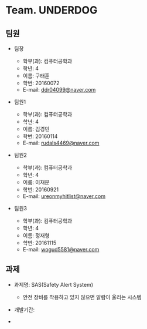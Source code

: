 # Team. UNDERDOG

## 팀원

- 팀장

  - 학부(과): 컴퓨터공학과
  - 학년: 4
  - 이름: 구태훈
  - 학번: 20160072
  - E-mail: ddr04099@naver.com

- 팀원1

  - 학부(과): 컴퓨터공학과
  - 학년: 4
  - 이름: 김경민
  - 학번: 20160114
  - E-mail: rudals4469@naver.com

- 팀원2

  - 학부(과): 컴퓨터공학과
  - 학년: 4
  - 이름: 이재문
  - 학번: 20160921
  - E-mail: ureonmyhitlist@naver.com

- 팀원3
  - 학부(과): 컴퓨터공학과
  - 학년: 4
  - 이름: 정재형
  - 학번: 20161115
  - E-mail: wogud5581@naver.com

## 과제

- 과제명: SAS(Safety Alert System)

  - 안전 장비를 착용하고 있지 않으면 알람이 울리는 시스템

- 개발기간:

-
